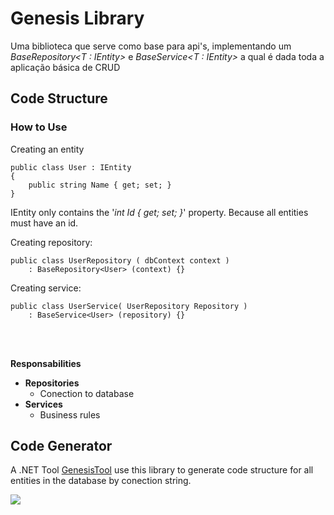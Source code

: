 # Genesis Library

Uma biblioteca que serve como base para api's, implementando um *BaseRepository\<T : IEntity>* e *BaseService\<T : IEntity>* a qual é dada toda a aplicação básica de CRUD 

## Code Structure
### How to Use 
Creating an entity 
```Csharp
public class User : IEntity
{
    public string Name { get; set; }
}
```
IEntity only contains the '*int Id { get; set; }*' property. Because all entities must have an id.


Creating repository:
```Csharp
public class UserRepository ( dbContext context )
    : BaseRepository<User> (context) {}
```
Creating service:
```Csharp
public class UserService( UserRepository Repository ) 
    : BaseService<User> (repository) {}
```
<br>
<br>

**Responsabilities**
- **Repositories**
    - Conection to database
- **Services**
    - Business rules


## Code Generator

A .NET Tool [GenesisTool]() use this library to generate code structure for all entities in the database by conection string. 

[![](https://img.shields.io/badge/Repository--green.svg)]("https://github.com/NycollasSobolevski/genesis")